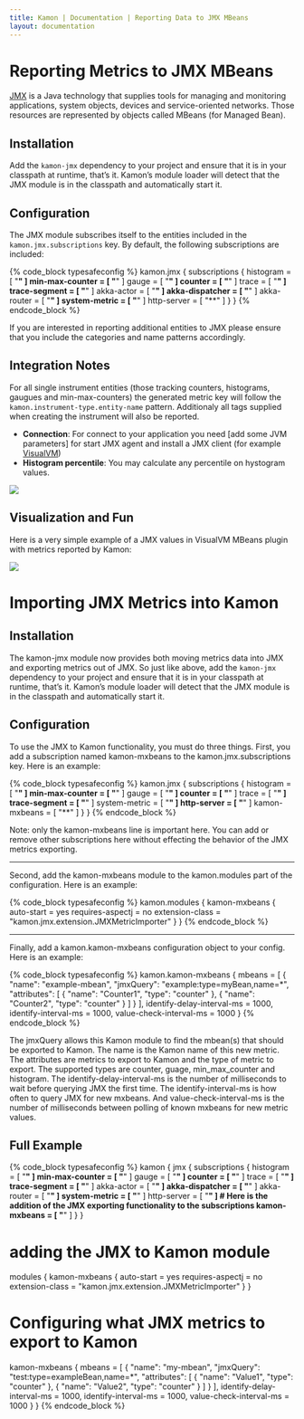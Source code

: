 ```yaml
---
title: Kamon | Documentation | Reporting Data to JMX MBeans
layout: documentation
---
```


Reporting Metrics to JMX MBeans
==============================

[JMX] is a Java technology that supplies tools for managing and monitoring applications, system objects, devices and service-oriented networks. Those resources are represented by objects called MBeans (for Managed Bean). 


Installation
-------------

Add the `kamon-jmx` dependency to your project and ensure that it is in your classpath at runtime, that’s it. Kamon’s module loader will detect that the JMX module is in the classpath and automatically start it.


Configuration
-------------

The JMX module subscribes itself to the entities included in the `kamon.jmx.subscriptions` key. By default, the following subscriptions are included:

{% code_block typesafeconfig %}
kamon.jmx {
  subscriptions {
    histogram       = [ "**" ]
    min-max-counter = [ "**" ]
    gauge           = [ "**" ]
    counter         = [ "**" ]
    trace           = [ "**" ]
    trace-segment   = [ "**" ]
    akka-actor      = [ "**" ]
    akka-dispatcher = [ "**" ]
    akka-router     = [ "**" ]
    system-metric   = [ "**" ]
    http-server     = [ "**" ]
  }
}
{% endcode_block %}

If you are interested in reporting additional entities to JMX please ensure that you include the categories and name patterns accordingly.

Integration Notes
-----------------

For all single instrument entities (those tracking counters, histograms, gaugues and min-max-counters) the generated metric key will follow the `kamon.instrument-type.entity-name` pattern. Additionaly all tags supplied when creating the instrument will also be reported.

* __Connection__:  For connect to your application you need [add some JVM parameters] for start JMX agent and install a JMX client (for example [VisualVM])
* __Histogram percentile__:  You may calculate any percentile on hystogram values.

<img class="img-responsive" src="/assets/img/jmx-module-percentile.png">

Visualization and Fun
---------------------

Here is a very simple example of a JMX values in VisualVM MBeans plugin with metrics reported by Kamon:

<img class="img-responsive" src="/assets/img/jmx-module-overiew.png">


[JMX]: https://en.wikipedia.org/wiki/Java_Management_Extensions
[VisualVM]: http://visualvm.java.net/download.html
[add some JVM params]: https://theholyjava.wordpress.com/2012/09/21/visualvm-monitoring-remote-jvm-over-ssh-jmx-or-not/


Importing JMX Metrics into Kamon
================================

Installation
-------------

The kamon-jmx module now provides both moving metrics data into JMX and exporting metrics out of JMX.  So just like above, add the `kamon-jmx` dependency to your project and ensure that it is in your classpath at runtime, that’s it. Kamon’s module loader will detect that the JMX module is in the classpath and automatically start it.

Configuration
-------------

To use the JMX to Kamon functionality, you must do three things.  First, you add a subscription named kamon-mxbeans to the kamon.jmx.subscriptions key.  Here is an example:

{% code_block typesafeconfig %}
kamon.jmx {
  subscriptions {
    histogram       = [ "**" ]
    min-max-counter = [ "**" ]
    gauge           = [ "**" ]
    counter         = [ "**" ]
    trace           = [ "**" ]
    trace-segment   = [ "**" ]
    system-metric   = [ "**" ]
    http-server     = [ "**" ]
    kamon-mxbeans   = [ "**" ]
  }
}
{% endcode_block %}

Note: only the kamon-mxbeans line is important here.  You can add or remove other subscriptions here without effecting the behavior of the JMX metrics exporting.

---------------
Second, add the kamon-mxbeans module to the kamon.modules part of the configuration.  Here is an example:

{% code_block typesafeconfig %}
kamon.modules {
  kamon-mxbeans {
    auto-start = yes
    requires-aspectj = no
    extension-class = "kamon.jmx.extension.JMXMetricImporter"
  }
}
{% endcode_block %}


-----------------
Finally, add a kamon.kamon-mxbeans configuration object to your config.  Here is an example:

{% code_block typesafeconfig %}
kamon.kamon-mxbeans {
  mbeans = [
    { "name": "example-mbean", "jmxQuery": "example:type=myBean,name=*",
      "attributes": [
        { "name": "Counter1", "type": "counter" },
        { "name": "Counter2", "type": "counter" }
      ]
    }
  ],
  identify-delay-interval-ms = 1000,
  identify-interval-ms = 1000,
  value-check-interval-ms = 1000
}
{% endcode_block %}

The jmxQuery allows this Kamon module to find the mbean(s) that should be exported to Kamon.  The name is the Kamon name of this new metric.  The attributes are metrics to export to Kamon and the type of metric to export.  The supported types are counter, guage, min_max_counter and histogram.  The identify-delay-interval-ms is the number of milliseconds to wait before querying JMX the first time.  The identify-interval-ms is how often to query JMX for new mxbeans.  And value-check-interval-ms is the number of milliseconds between polling of known mxbeans for new metric values.


Full Example
------------

{% code_block typesafeconfig %}
kamon {
  jmx {
    subscriptions {
      histogram       = [ "**" ]
      min-max-counter = [ "**" ]
      gauge           = [ "**" ]
      counter         = [ "**" ]
      trace           = [ "**" ]
      trace-segment   = [ "**" ]
      akka-actor      = [ "**" ]
      akka-dispatcher = [ "**" ]
      akka-router     = [ "**" ]
      system-metric   = [ "**" ]
      http-server     = [ "**" ]
      # Here is the addition of the JMX exporting functionality to the subscriptions
      kamon-mxbeans   = [ "**" ]
    }
  }

  # adding the JMX to Kamon module
  modules {
    kamon-mxbeans {
      auto-start = yes
      requires-aspectj = no
      extension-class = "kamon.jmx.extension.JMXMetricImporter"
    }
  }

  # Configuring what JMX metrics to export to Kamon
  kamon-mxbeans {
    mbeans = [
      { "name": "my-mbean", "jmxQuery": "test:type=exampleBean,name=*",
        "attributes": [
      { "name": "Value1", "type": "counter" },
      { "name": "Value2", "type": "counter" } ] }
    ],
    identify-delay-interval-ms = 1000,
    identify-interval-ms = 1000,
    value-check-interval-ms = 1000
  }
}
{% endcode_block %}

